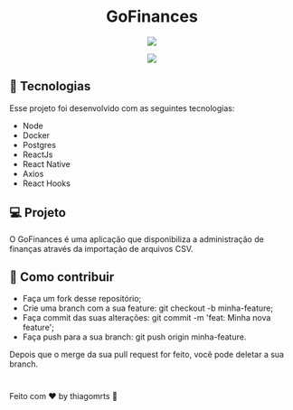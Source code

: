 <h1 align=center >GoFinances</h1>

<p align=center>
  <img src="https://user-images.githubusercontent.com/57572762/101266201-79b5a180-372b-11eb-8641-6bd910bf957d.PNG">
</p>
<p align=center>
  <img src="https://user-images.githubusercontent.com/57572762/101266147-f7c57880-372a-11eb-8198-06717ce325c8.PNG">
</p>


## :rocket: Tecnologias

Esse projeto foi desenvolvido com as seguintes tecnologias:
 - Node
 - Docker
 - Postgres
 - ReactJs
 - React Native
 - Axios
 - React Hooks
 
 ## :computer: Projeto

O GoFinances é uma aplicação que disponibiliza a administração de finanças através da importação de arquivos CSV.

## :thinking: Como contribuir

- Faça um fork desse repositório;
- Crie uma branch com a sua feature: git checkout -b minha-feature;
- Faça commit das suas alterações: git commit -m 'feat: Minha nova feature';
- Faça push para a sua branch: git push origin minha-feature.

Depois que o merge da sua pull request for feito, você pode deletar a sua branch.
#
Feito com :hearts: by thiagomrts :wave:
